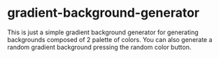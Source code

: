 # gradient-background-generator
This is just a simple gradient background generator for generating backgrounds composed of 2 palette of colors. You can also generate a random gradient background pressing the random color button.
